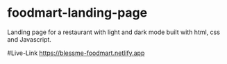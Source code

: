 # foodmart-landing-page
Landing page for a restaurant with light and dark mode built with html, css and Javascript.

#Live-Link
https://blessme-foodmart.netlify.app
